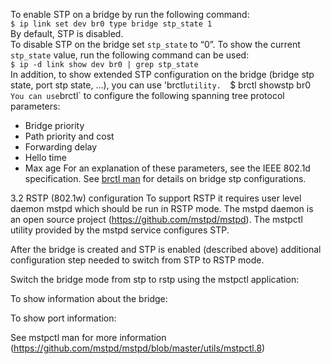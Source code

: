 To enable STP on a bridge by run the following command:  
`$ ip link set dev br0 type bridge stp_state 1`  
By default, STP is disabled.  
To disable STP on the bridge set `stp_state` to “0”. 
To show the current `stp_state` value, run the following command can be used:  
`$ ip -d link show dev br0 | grep stp_state`    
In addition, to show extended STP configuration on the bridge (bridge stp state, port stp state, …), you can use 'brctl` utility.  
`$ brctl showstp br0`  
You can use `brctl` to configure the following spanning tree protocol parameters:   
* Bridge priority
* Path priority and cost
* Forwarding delay
* Hello time
* Max age
For an explanation of these parameters, see the IEEE 802.1d specification.
See [brctl man](https://linux.die.net/man/8/brctl) for details on bridge stp configurations.

3.2	RSTP (802.1w) configuration
To support RSTP it requires user level daemon mstpd which should be run in RSTP mode. The mstpd daemon is an open source project (https://github.com/mstpd/mstpd). 
The mstpctl utility provided by the mstpd service configures STP. 

After the bridge is created and STP is enabled (described above) additional configuration step needed to switch from STP to RSTP mode.

Switch the bridge mode from stp to rstp using the mstpctl application: 

To show information about the bridge:

To show port information:

See mstpctl man for more information (https://github.com/mstpd/mstpd/blob/master/utils/mstpctl.8) 
